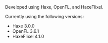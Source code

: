 Developed using Haxe, OpenFL, and HaxeFlixel.

Currently using the following versions:
- Haxe 3.0.0
- OpenFL 3.6.1
- HaxeFlixel 4.1.0
